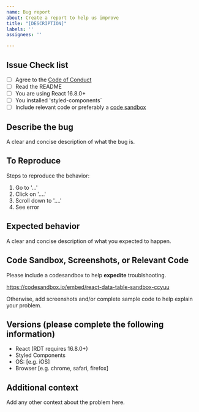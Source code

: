 ```yaml
---
name: Bug report
about: Create a report to help us improve
title: "[DESCRIPTION]"
labels: ''
assignees: ''

---
```


## Issue Check list
- [ ] Agree to the [Code of Conduct](https://github.com/jbetancur/react-data-table-component/blob/master/CODE-OF-CONDUCT.md)
- [ ] Read the README
- [ ] You are using React 16.8.0+
- [ ] You installed 'styled-components`
- [ ] Include relevant code or preferably a [code sandbox](https://codesandbox.io/embed/react-data-table-sandbox-ccyuu
)

## Describe the bug
A clear and concise description of what the bug is.

## To Reproduce
Steps to reproduce the behavior:
1. Go to '...'
2. Click on '....'
3. Scroll down to '....'
4. See error

## Expected behavior
A clear and concise description of what you expected to happen.

## Code Sandbox, Screenshots, or Relevant Code
Please include a codesandbox to help **expedite** troublshooting.

https://codesandbox.io/embed/react-data-table-sandbox-ccyuu

Otherwise, add screenshots and/or complete sample code to help explain your problem.

## Versions (please complete the following information)
 - React (RDT requires 16.8.0+)
 - Styled Components
 - OS: [e.g. iOS]
 - Browser [e.g. chrome, safari, firefox]

## Additional context
Add any other context about the problem here.
